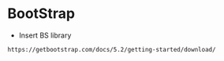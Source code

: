 # BootStrap

- Insert BS library

```
https://getbootstrap.com/docs/5.2/getting-started/download/
```
